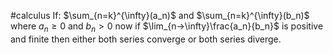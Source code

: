 #calculus
If:
$\sum_{n=k}^{\infty}(a_n)$ and $\sum_{n=k}^{\infty}(b_n)$ where $a_n\ge 0$ and $b_n>0$
now if $\lim_{n->\infty}\frac{a_n}{b_n}$ is positive and finite then either both series converge or both series diverge. 